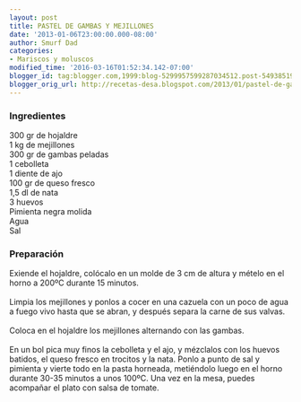 ```yaml
---
layout: post
title: PASTEL DE GAMBAS Y MEJILLONES
date: '2013-01-06T23:00:00.000-08:00'
author: Smurf Dad
categories:
- Mariscos y moluscos
modified_time: '2016-03-16T01:52:34.142-07:00'
blogger_id: tag:blogger.com,1999:blog-5299957599287034512.post-5493851999258891326
blogger_orig_url: http://recetas-desa.blogspot.com/2013/01/pastel-de-gambas-y-mejillones.html
---
```


<h3>Ingredientes</h3>300 gr de hojaldre<br />1 kg de mejillones<br />300 gr de gambas peladas<br />1 cebolleta<br />1 diente de ajo<br />100 gr de queso fresco<br />1,5 dl de nata<br />3 huevos<br />Pimienta negra molida<br />Agua<br />Sal<br /><h3>Preparación</h3>Exiende el hojaldre, colócalo en un molde de 3 cm de altura y mételo en el horno a 200ºC durante 15 minutos.<br /><br />Limpia los mejillones y ponlos a cocer en una cazuela con un poco de agua a fuego vivo hasta que se abran, y después separa la carne de sus valvas.<br /><br />Coloca en el hojaldre los mejillones alternando con las gambas.<br /><br />En un bol pica muy finos la cebolleta y el ajo, y mézclalos con los huevos batidos, el queso fresco en trocitos y la nata. Ponlo a punto de sal y pimienta y vierte todo en la pasta horneada, metiéndolo luego en el horno durante 30-35 minutos a unos 100ºC. Una vez en la mesa, puedes acompañar el plato con salsa de tomate.